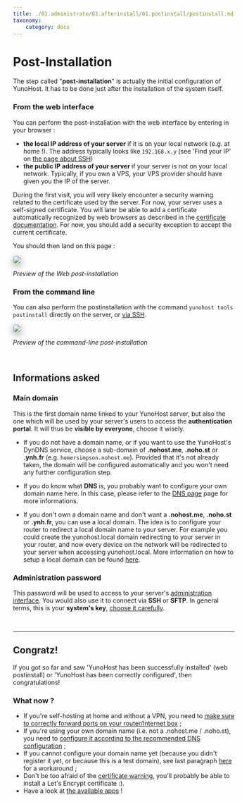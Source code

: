 ```yaml
---
title: ./01.administrate/03.afterinstall/01.postinstall/postinstall.md
taxonomy:
    category: docs
---
```

# Post-Installation

The step called "**post-installation**" is actually the initial configuration of YunoHost. It has to be done just after the installation of the system itself.

### From the web interface

You can perform the post-installation with the web interface by entering in your browser :
* **the local IP address of your server** if it is on your local network (e.g. at home !). The address typically looks like `192.168.x.y` (see 'Find your IP' on [the page about SSH](/ssh))
* **the public IP address of your server** if your server is not on your local network. Typically, if you own a VPS, your VPS provider should have given you the IP of the server.

During the first visit, you will very likely encounter a security warning related to the certificate used by the server. For now, your server uses a self-signed certificate. You will later be able to add a certificate automatically recognized by web browsers as described in the [certificate documentation](/certificate). For now, you should add a security exception to accept the current certificate.

You should then land on this page :

<img style="max-width:100%;border-radius: 5px;border: 1px solid rgba(0,0,0,0.15);box-shadow: 0 5px 15px rgba(0,0,0,0.35);" src="/images/postinstall_web.png">

<em><p class="text-muted">Preview of the Web post-installation</p></em>

### From the command line

You can also perform the postinstallation with the command `yunohost tools postinstall` directly on the server, or [via SSH](/ssh).

<img style="max-width:100%;border-radius: 5px;border: 1px solid rgba(0,0,0,0.15);box-shadow: 0 5px 15px rgba(0,0,0,0.35);" src="/images/postinstall_cli.png">

<em><p class="text-muted">Preview of the command-line post-installation</p></em>

<br>

## Informations asked

### Main domain

This is the first domain name linked to your YunoHost server, but also the one which will be used by your server's users to access the **authentication portal**. It will thus be **visible by everyone**, choose it wisely.

* If you do not have a domain name, or if you want to use the YunoHost's DynDNS service, choose a sub-domain of **.nohost.me**, **.noho.st** or **.ynh.fr** (e.g. `homersimpson.nohost.me`). Provided that it's not already taken, the domain will be configured automatically and you won't need any further configuration step.

* If you do know what **DNS** is, you probably want to configure your own domain name here. In this case, please refer to the [DNS page](/dns) page for more informations.

* If you don't own a domain name and don't want a **.nohost.me**, **.noho.st** or **.ynh.fr**, you can use a local domain. The idea is to configure your router to redirect a local domain name to your server. For example you could create the yunohost.local domain redirecting to your server in your router, and now every device on the network will be redirected to your server when accessing yunohost.local. More information on how to setup a local domain can be found [here](dns_local_network).

### Administration password

This password will be used to access to your server's [administration interface](/admin). You would also use it to connect via **SSH** or **SFTP**. In general terms, this is your **system's key**, [choose it carefully](http://www.wikihow.com/Choose-a-Secure-Password).

<br>

---

## Congratz!

If you got so far and saw 'YunoHost has been successfully installed' (web
postinstall) or 'YunoHost has been correctly configured', then congratulations!

### What now ?

- If you're self-hosting at home and without a VPN, you need to [make sure to
  correctly forward ports on your router/Internet box](isp_box_config) ;
- If you're using your own domain name (i.e. not a .nohost.me / .noho.st), you
  need to [configure it according to the recommended DNS
  configuration](dns_config) ;
- If you cannot configure your domain name yet (because you didn't register it
  yet, or because this is a test domain), see last paragraph
  [here](dns_local_network) for a workaround ;
- Don't be too afraid of the [certificate warning](certificate), you'll probably
  be able to install a Let's Encrypt certificate :).
- Have a look at [the available apps](apps) !

